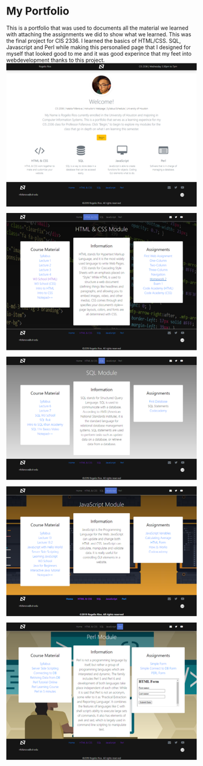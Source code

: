# My Portfolio
This is a portfolio that was used to documents all the material we learned with attaching the assignments we did to show what we learned. This was the final project for CIS 2336.
I learned the basics of HTML/CSS. SQL, Javascript and Perl while making this personalied page that I designed for myself that looked good to me and it was good experince that my 
feet into webdevelopment thanks to this project.
![Image of Homepage](https://github.com/rrios4/MyPortfolio/blob/master/Portfolio/default/Media/1.png?raw=true)

![Image of Homepage](https://github.com/rrios4/MyPortfolio/blob/master/Portfolio/default/Media/2.png?raw=true)

![Image of Homepage](https://github.com/rrios4/MyPortfolio/blob/master/Portfolio/default/Media/3.png?raw=true)

![Image of Homepage](https://github.com/rrios4/MyPortfolio/blob/master/Portfolio/default/Media/4.png?raw=true)

![Image of Homepage](https://github.com/rrios4/MyPortfolio/blob/master/Portfolio/default/Media/5.png?raw=true)
